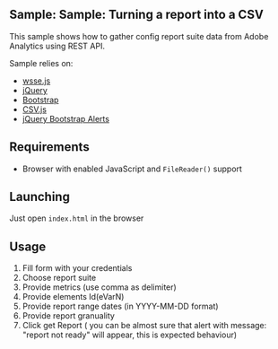 ## Sample: Sample: Turning a report into a CSV

This sample shows how to gather config report suite data from Adobe Analytics using REST API.

Sample relies on:

* [wsse.js](https://github.com/vrruiz/wsse-js)
* [jQuery](https://jquery.com/)
* [Bootstrap](http://getbootstrap.com/)
* [CSV.js](https://github.com/okfn/csv.js/)
* [jQuery Bootstrap Alerts](http://eltimn.github.io/jquery-bs-alerts/)

## Requirements 

* Browser with enabled JavaScript and `FileReader()` support

## Launching

Just open `index.html` in the browser

## Usage

1. Fill form with your credentials 
2. Choose report suite
3. Provide metrics (use comma as delimiter)
4. Provide elements Id(eVarN) 
5. Provide report range dates (in YYYY-MM-DD format) 
6. Provide report granuality
7. Click get Report ( you can be almost sure that alert with message: "report not ready" will appear, this is expected behaviour)
